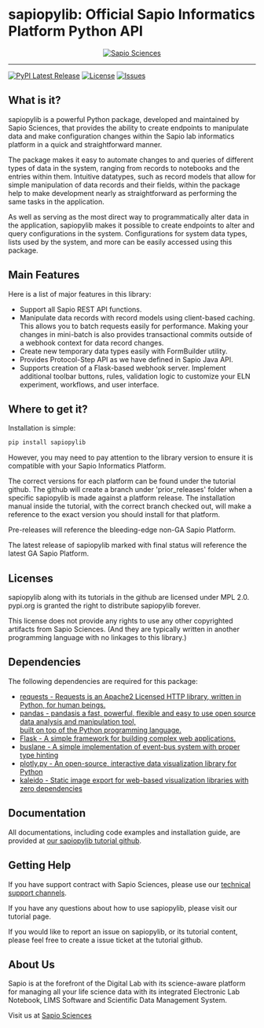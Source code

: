 
# sapiopylib: Official Sapio Informatics Platform Python API

<div align="center"><a href="https://www.sapiosciences.com" target="_blank">
  <img src="https://s3.amazonaws.com/public.exemplareln.com/sapio-pylib/sapio-sciencesofficial-python-api-library.png" alt="Sapio Sciences"><br>
</a></div>

-----------------
[![PyPI Latest Release](https://img.shields.io/pypi/v/sapiopylib.svg)](https://pypi.org/project/sapiopylib/) [![License](https://img.shields.io/pypi/l/sapiopylib.svg)](https://github.com/sapiosciences/sapio-py-tutorials/blob/master/LICENSE) [![Issues](https://img.shields.io/github/issues/sapiosciences/sapio-py-tutorials)](https://github.com/sapiosciences/sapio-py-tutorials/issues)

## What is it?
sapiopylib is a powerful Python package, developed and maintained by Sapio Sciences, that provides the ability to create endpoints to manipulate data and make configuration changes within the Sapio lab informatics platform in a quick and straightforward manner.

The package makes it easy to automate changes to and queries of different types of data in the system, ranging from records to notebooks and the entries within them. Intuitive datatypes, such as record models that allow for simple manipulation of data records and their fields, within the package help to make development nearly as straightforward as performing the same tasks in the application.

As well as serving as the most direct way to programmatically alter data in the application, sapiopylib makes it possible to create endpoints to alter and query configurations in the system. Configurations for system data types, lists used by the system, and more can be easily accessed using this package.

## Main Features
Here is a list of major features in this library:
- Support all Sapio REST API functions.
- Manipulate data records with record models using client-based caching. This allows you to batch requests easily for performance. Making your changes in mini-batch is also provides transactional commits outside of a webhook context for data record changes.
- Create new temporary data types easily with FormBuilder utility.
- Provides Protocol-Step API as we have defined in Sapio Java API.
- Supports creation of a Flask-based webhook server. Implement additional toolbar buttons, rules, validation logic to customize your ELN experiment, workflows, and user interface.

## Where to get it?
Installation is simple:
```sh
pip install sapiopylib
```
However, you may need to pay attention to the library version to ensure it is compatible with your Sapio Informatics Platform.

The correct versions for each platform can be found under the tutorial github. The github will create a branch under 'prior_releases' folder when a specific sapiopylib is made against a platform release. The installation manual inside the tutorial, with the correct branch checked out, will make a reference to the exact version you should install for that platform.

Pre-releases will reference the bleeding-edge non-GA Sapio Platform.

The latest release of sapiopylib marked with final status will reference the latest GA Sapio Platform. 

## Licenses
sapiopylib along with its tutorials in the github are licensed under MPL 2.0.
pypi.org is granted the right to distribute sapiopylib forever.

This license does not provide any rights to use any other copyrighted artifacts from Sapio Sciences. (And they are typically written in another programming language with no linkages to this library.)

## Dependencies
The following dependencies are required for this package:
- [requests - Requests is an Apache2 Licensed HTTP library, written in Python, for human beings.](https://pypi.org/project/requests/2.7.0/)
- [pandas - pandasis a fast, powerful, flexible and easy to use open source data analysis and manipulation tool,  
  built on top of the Python programming language.](https://pandas.pydata.org/)
- [Flask - A simple framework for building complex web applications.](https://pypi.org/project/Flask/)
- [buslane - A simple implementation of event-bus system with proper type hinting](https://pypi.org/project/buslane/)
- [plotly.py - An open-source, interactive data visualization library for Python](https://pypi.org/project/plotly/)
- [kaleido - Static image export for web-based visualization libraries with zero dependencies](https://pypi.org/project/kaleido/)

## Documentation
All documentations, including code examples and installation guide, are provided at [our sapiopylib tutorial github](https://github.com/sapiosciences/sapio-py-tutorials).

## Getting Help
If you have support contract with Sapio Sciences, please use our [technical support channels](https://sapio-sciences.atlassian.net/servicedesk/customer/portals).

If you have any questions about how to use sapiopylib, please visit our tutorial page.

If you would like to report an issue on sapiopylib, or its tutorial content, please feel free to create a issue ticket at the tutorial github.

## About Us
Sapio is at the forefront of the Digital Lab with its science-aware platform for managing all your life science data with its integrated Electronic Lab Notebook, LIMS Software and Scientific Data Management System.

Visit us at <a href="https://www.sapiosciences.com">Sapio Sciences</a>
